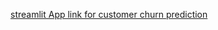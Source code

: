 <a href="https://rithika054-aspirenex-task-app-wuu4qf.streamlit.app/">streamlit App link for customer churn prediction</a>


